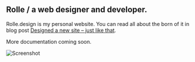 ## Rolle / a web designer and developer.

Rolle.design is my personal website. You can read all about the born of it in blog post [Designed a new site – just like that](https://rolle.design/designed-a-new-site-just-like-that).

More documentation coming soon.

![Screenshot](https://i.imgur.com/kSgRFIr.png "Screenshot")
